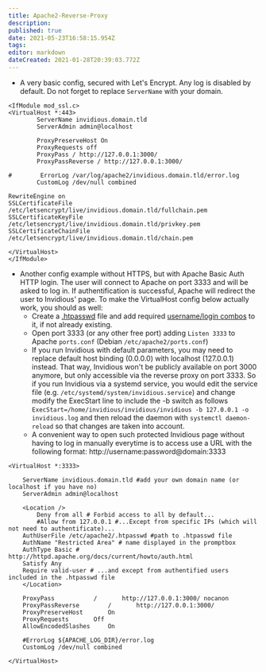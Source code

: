 ```yaml
---
title: Apache2-Reverse-Proxy
description: 
published: true
date: 2021-05-23T16:58:15.954Z
tags: 
editor: markdown
dateCreated: 2021-01-28T20:39:03.772Z
---
```


- A very basic config, secured with Let's Encrypt. Any log is disabled by default. Do not forget to replace `ServerName` with your domain.

```
<IfModule mod_ssl.c>
<VirtualHost *:443>
        ServerName invidious.domain.tld
        ServerAdmin admin@localhost

        ProxyPreserveHost On
        ProxyRequests off
        ProxyPass / http://127.0.0.1:3000/
        ProxyPassReverse / http://127.0.0.1:3000/

#        ErrorLog /var/log/apache2/invidious.domain.tld/error.log
        CustomLog /dev/null combined

RewriteEngine on
SSLCertificateFile /etc/letsencrypt/live/invidious.domain.tld/fullchain.pem
SSLCertificateKeyFile /etc/letsencrypt/live/invidious.domain.tld/privkey.pem
SSLCertificateChainFile /etc/letsencrypt/live/invidious.domain.tld/chain.pem

</VirtualHost>
</IfModule>
```

- Another config example without HTTPS, but with Apache Basic Auth HTTP login. 
The user will connect to Apache on port 3333 and will be asked to log in. If authentification is successful, Apache will redirect the user to Invidious' page.
To make the VirtualHost config below actually work, you should as well:
	- Create a [.htpasswd](http://httpd.apache.org/docs/current/programs/htpasswd.html) file and add required [username/login combos](http://aspirine.org/htpasswd_en.html) to it, if not already existing. 
	- Open port 3333 (or any other free port) adding `Listen 3333` to Apache `ports.conf` (Debian `/etc/apache2/ports.conf`) 
	- If you run Invidious with default parameters, you may need to replace default host binding (0.0.0.0) with localhost (127.0.0.1) instead. That way, Invidious won't be publicly available on port 3000 anymore, but only accessible via the reverse proxy on port 3333. So if you run Invidious via a systemd service, you would edit the service file (e.g. `/etc/systemd/system/invidious.service`) and change modify the ExecStart line to include the -b switch as follows `ExecStart=/home/invidious/invidious/invidious -b 127.0.0.1 -o invidious.log` and then reload the daemon with `systemctl daemon-reload` so that changes are taken into account.
	- A convenient way to open such protected Invidious page without having to log in manually everytime is to access use a URL with the following format: http://username:password@domain:3333   

```
<VirtualHost *:3333>

    ServerName invidious.domain.tld #add your own domain name (or localhost if you have no) 
    ServerAdmin admin@localhost

    <Location />
        Deny from all # Forbid access to all by default...
        #Allow from 127.0.0.1 #...Except from specific IPs (which will not need to authentificate)...
	AuthUserFile /etc/apache2/.htpasswd #path to .htpasswd file
	AuthName "Restricted Area" # name displayed in the promptbox
 	AuthType Basic # http://httpd.apache.org/docs/current/howto/auth.html
	Satisfy Any
	Require valid-user # ...and except from authentified users included in the .htpasswd file
    </Location>

    ProxyPass 			/		http://127.0.0.1:3000/ nocanon
    ProxyPassReverse		/		http://127.0.0.1:3000/
    ProxyPreserveHost		On
    ProxyRequests		Off
    AllowEncodedSlashes		On

    #ErrorLog ${APACHE_LOG_DIR}/error.log
    CustomLog /dev/null combined

</VirtualHost>
```
